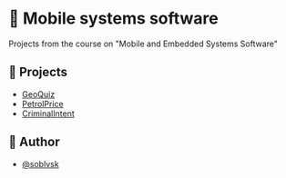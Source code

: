 # 🤖 Mobile systems software

Projects from the course on "Mobile and Embedded Systems Software"

## 🔨 Projects

- [GeoQuiz](https://github.com/soblvsk/Mobile-systems-software/tree/main/GeoQuiz)
- [PetrolPrice](https://github.com/soblvsk/Mobile-systems-software/tree/main/PetrolPrice)
- [CriminalIntent](https://github.com/soblvsk/Mobile-systems-software/tree/main/CriminalIntent)

## 👀 Author

- [@soblvsk](https://www.github.com/soblvsk)
